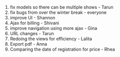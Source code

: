 1. fix models so there can be multiple shows - Tarun
2. fix bugs from over the winter break - everyone
3. improve UI - Shannon
4. Ajax for billing - Shivani
5. improve navigation using more ajax - Gina
6. URL changes - Tarun
7. Redoing the views for efficiency - Lalita
8. Export pdf - Anna
9. Comparing the date of registration for price - Rhea
